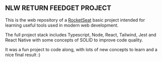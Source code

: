 ## NLW RETURN FEEDGET PROJECT

This is the web repository of a [RocketSeat](https://www.rocketseat.com.br/) basic project intended for learning useful tools used in modern web development.

The full project stack includes Typescript, Node, React, Tailwind, Jest and React Native with some concepts of SOLID to improve code quality.

It was a fun project to code along, with lots of new concepts to learn and a nice final result :)